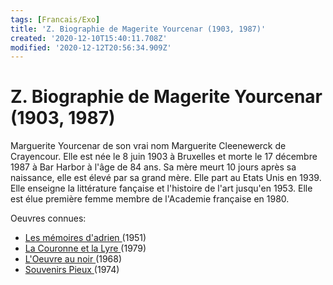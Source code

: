 ```yaml
---
tags: [Francais/Exo]
title: 'Z. Biographie de Magerite Yourcenar (1903, 1987)'
created: '2020-12-10T15:40:11.708Z'
modified: '2020-12-12T20:56:34.909Z'
---
```


# Z. Biographie de Magerite Yourcenar  (1903, 1987)


Marguerite Yourcenar de son vrai nom Marguerite Cleenewerck de Crayencour. Elle est née le 8 juin 1903 à Bruxelles et morte le 17 décembre 1987 à Bar Harbor à l'âge de 84 ans.
Sa mère meurt 10 jours après sa naissance, elle est élevé par sa grand mère.
Elle part au Etats Unis en 1939.
Elle enseigne la littérature fançaise et l'histoire de l'art jusqu'en 1953.
Elle est élue première femme membre de l'Academie française en 1980.

Oeuvres connues:
- <u>Les mémoires d'adrien </u>(1951)
- <u>La Couronne et la Lyre </u>(1979)
- <u>L'Oeuvre au noir </u>(1968)
- <u>Souvenirs Pieux </u>(1974)
